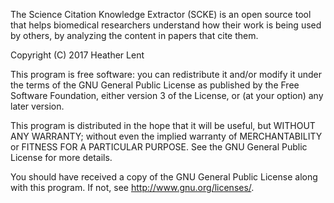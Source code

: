 The Science Citation Knowledge Extractor (SCKE) is an open source tool that helps biomedical researchers understand how
 their work is being used by others, by analyzing the content in papers that cite them.

Copyright (C) 2017 Heather Lent

This program is free software: you can redistribute it and/or modify it under the terms of the GNU General Public License
 as published by the Free Software Foundation, either version 3 of the License, or (at your option) any later version.

This program is distributed in the hope that it will be useful, but WITHOUT ANY WARRANTY;
without even the implied warranty of MERCHANTABILITY or FITNESS FOR A PARTICULAR PURPOSE.
See the GNU General Public License for more details.

You should have received a copy of the GNU General Public License along with this program. If not, see http://www.gnu.org/licenses/.